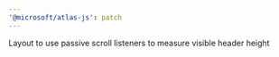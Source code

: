 ```yaml
---
'@microsoft/atlas-js': patch
---
```


Layout to use passive scroll listeners to measure visible header height
